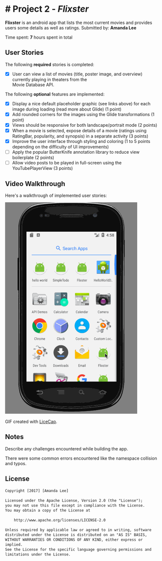 # # Project 2 - *Flixster*

**Flixster** is an android app that lists the most current movies and provides users some details as well as ratings.
Submitted by: **Amanda Lee**

Time spent: **7** hours spent in total

## User Stories

The following **required** stories is completed:

* [X] User can view a list of movies (title, poster image, and overview) currently playing in theaters from the        
      Movie Database API.

The following **optional** features are implemented:

* [X] Display a nice default placeholder graphic (see links above) for each image during loading (read more about Glide) (1 point)
* [X] Add rounded corners for the images using the Glide transformations (1 point)
* [X] Views should be responsive for both landscape/portrait mode (2 points)
* [X] When a movie is selected, expose details of a movie (ratings using RatingBar, popularity, and synopsis) in a separate activity (3 points)
* [X] Improve the user interface through styling and coloring (1 to 5 points depending on the difficulty of UI improvements)
* [ ] Apply the popular ButterKnife annotation library to reduce view boilerplate (2 points)
* [ ] Allow video posts to be played in full-screen using the YouTubePlayerView (3 points)

## Video Walkthrough

Here's a walkthrough of implemented user stories:

<img src='https://github.com/mandaleeyp/flixster/blob/master/Flixster.gif' title='Video Walkthrough' width='' alt='Video Walkthrough' />

GIF created with [LiceCap](http://www.cockos.com/licecap/).

## Notes

Describe any challenges encountered while building the app.

There were some common errors encountered like the namespace collision and typos. 

## License

    Copyright [2017] [Amanda Lee]

    Licensed under the Apache License, Version 2.0 (the "License");
    you may not use this file except in compliance with the License.
    You may obtain a copy of the License at

        http://www.apache.org/licenses/LICENSE-2.0

    Unless required by applicable law or agreed to in writing, software
    distributed under the License is distributed on an "AS IS" BASIS,
    WITHOUT WARRANTIES OR CONDITIONS OF ANY KIND, either express or implied.
    See the License for the specific language governing permissions and
    limitations under the License.
